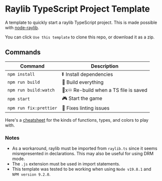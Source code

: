 # Raylib TypeScript Project Template

A template to quickly start a raylib TypeScript project. This is made possible with [node-raylib](https://github.com/RobLoach/node-raylib).

You can click `Use this template` to clone this repo, or download it as a zip.

## Commands

| Command                | Description                           |
| ---------------------- | ------------------------------------- |
| `npm install`          | ⏬ Install dependencies               |
| `npm run build`        | 🔨 Build everything                   |
| `npm run build:watch`  | 🔨x♾ Re-build when a TS file is saved |
| `npm start`            | 🎮 Start the game                     |
| `npm run fix:prettier` | 💄 Fixes linting issues               |

Here's a [cheatsheet](https://www.raylib.com/cheatsheet/cheatsheet.html) for the kinds of functions, types, and colors to play with.

### Notes

- As a workaround, raylib must be imported from `raylib.ts` since it seems misrepresented in declarations. This may also be useful for using DRM mode.
- The `.js` extension must be used in import statements.
- This template was tested to be working when using `Node v19.8.1` and `NPM version 9.2.0`.
